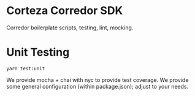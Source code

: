 # Corteza Corredor SDK
Corredor boilerplate scripts, testing, lint, mocking.

# Unit Testing
`yarn test:unit`

We provide mocha + chai with nyc to provide test coverage.
We provide some general configuration (within package.json); adjust to your needs.

